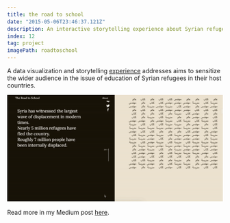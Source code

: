 ```yaml
---
title: the road to school
date: "2015-05-06T23:46:37.121Z"
description: An interactive storytelling experience about Syrian refugees and education.
index: 12
tag: project
imagePath: roadtoschool
---
```



A data visualization and storytelling <a href="https://lab.interactivethings.com/road-to-school/" target="_blank">experience</a> addresses aims to sensitize the wider audience in the issue of education of Syrian refugees in their host countries.

![altcaption](roadtoschool.gif)


Read more in my Medium post <a href="https://blog.interactivethings.com/the-road-to-school-672cff56e774" target="_blank">here</a>.
